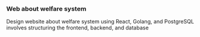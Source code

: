 ### Web about welfare system 
Design website about welfare system using React, Golang, and PostgreSQL involves structuring the frontend, backend, and database
